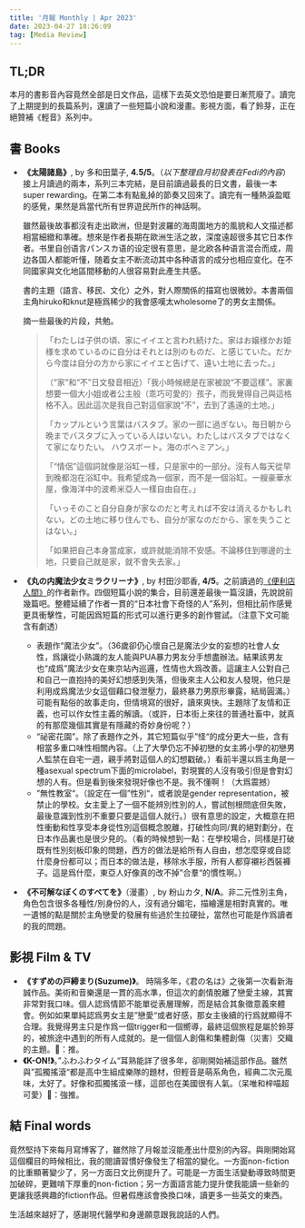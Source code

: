 ```yaml
---
title: '月報 Monthly | Apr 2023'
date: 2023-04-27 18:26:09
tag: [Media Review]
---
```

## TL;DR

本月的書影音內容竟然全部是日文作品，這樣下去英文恐怕是要日漸荒廢了。讀完了上期提到的長篇系列，還讀了一些短篇小說和漫畫。影視方面，看了鈴芽，正在絕贊補《輕音》系列中。

<!-- more -->

## 書 Books

+ **《太陽諸島》**, by 多和田葉子, **4.5/5**。（*以下整理自月初發表在Fedi的內容*）接上月讀過的兩本，系列三本完結，是目前讀過最長的日文書，最後一本super rewarding。在第二本有點亂掉的節奏又回來了。讀完有一種熱淚盈眶的感覺，果然是爲當代所有世界遊民所作的神話啊。

  雖然最後故事都沒有走出歐洲，但是對波羅的海周圍地方的風貌和人文描述都相當細緻和準確。想來是作者長期在歐洲生活之故，深度遠超很多其它日本作者。书里自创语言パンスカ语的设定很有意思，是北欧各种语言混合而成，周边各国人都能听懂，随着女主不断流动其中各种语言的成分也相应变化。在不同國家與文化地區間移動的人很容易對此產生共感。

  書的主題（語言、移民、文化）之外，對人際關係的描寫也很微妙。本書兩個主角hiruko和knut是極爲稀少的我會感嘆太wholesome了的男女主關係。

  摘一些最後的片段，共勉。

  > 「わたしは子供の頃、家にイイエと言われ続けた。家はお嬢様かお姫様を求めているのに自分はそれとは別のものだ、と感じていた。だから今度は自分の方から家にイイエと告げて、遠い土地に去った。」
  >
  > （“家”和“不”日文發音相近）「我小時候總是在家被說“不要這樣”。家裏想要一個大小姐或者公主般（乖巧可愛的）孩子，而我覺得自己與這格格不入。因此這次是我自己對這個家說“不”，去到了遙遠的土地。」
  >
  > 「カップルという言葉はバスタブ。家の一部に過ぎない。毎日朝から晩までバスタブに入っている人はいない。わたしはバスタブではなくて家になりたい。 ハウスボート。海のボヘミアン。」
  >
  > 「“情侶”這個詞就像是浴缸一樣，只是家中的一部分。沒有人每天從早到晚都泡在浴缸中。我希望成為一個家，而不是一個浴缸。一艘豪華水屋，像海洋中的波希米亞人一樣自由自在。」
  >
  > 「いっそのこと自分自身が家なのだと考えれば不安は消えるかもしれない。どの土地に移り住んでも、自分が家なのだから、家を失うことはない。」
  >
  > 「如果把自己本身當成家，或許就能消除不安感。不論移住到哪邊的土地，只要自己就是家，就不會失去家。」

+ **《丸の内魔法少女ミラクリーナ》**, by 村田沙耶香, **4/5**。之前讀過的[《便利店人間》](https://sbeam.dev/post/monthly-nov-2022/)的作者新作。四個短篇小說的集合，目前還差最後一篇沒讀，先說說前幾篇吧。整體延續了作者一貫的“日本社會下奇怪的人”系列，但相比前作感覺更具衝擊性，可能因爲短篇的形式可以進行更多的創作嘗試。（注意下文可能含有劇透）
  + 表題作“魔法少女”。（36歲卻仍心懷自己是魔法少女的妄想的社會人女性，爲讓從小熟識的友人能與PUA暴力男友分手想盡辦法。結果該男友也“成爲”魔法少女在東京站內巡邏，性情也大爲改善。這讓主人公對自己和自己一直抱持的美好幻想感到失落，但後來主人公和友人發現，他只是利用成爲魔法少女這個藉口發泄壓力，最終暴力男原形畢露，結局圓滿。）可能有點俗的故事走向，但情境寫的很好，讀來爽快。主題除了友情和正義，也可以作女性主義的解讀。（或許，日本街上來往的普通社畜中，就真的有那麼幾個其實是有隱藏的奇妙身份呢？）
  + “祕密花園”。除了表題作之外，其它短篇似乎”怪“的成分更大一些，含有相當多重口味性相關內容。（上了大學仍忘不掉初戀的女主將小學的初戀男人監禁在自宅一週，親手將對這個人的幻想戳破。）看前半還以爲主角是一種asexual spectrum下面的microlabel，對現實的人沒有吸引但是會對幻想的人有。但是看到後來發現好像也不是。我不懂啊！（大爲震撼）
  + ”無性教室“。（設定在一個”性別“，或者說是gender representation，被禁止的學校。女主愛上了一個不能辨別性別的人，嘗試刨根問底但失敗，最後意識到性別不重要只要是這個人就行。）很有意思的設定，大概意在把性衝動和性享受本身從性別這個概念脫離，打破性向同/異的絕對劃分，在日本作品裏也是很少見的。（看的時候想到一點：在學校場合，同樣是打破既有性別刻板印象的問題，西方的做法是給所有人自由，想怎麼穿或自認什麼身份都可以；而日本的做法是，移除水手服，所有人都穿襯衫西裝褲子。這是爲什麼，東亞人好像真的改不掉”合羣“的慣性啊。）
+ **《不可解なぼくのすべてを》**（漫畫）, by  粉山カタ, **N/A**。非二元性別主角，角色包含很多各種性/別身份的人，沒有過分媚宅，描繪還是相對真實的。唯一遺憾的點是關於主角戀愛的發展有些過於生拉硬扯，當然也可能是作爲讀者的我的問題。

## 影視 Film & TV

+ **《すずめの戸締まり(Suzume)》**。 時隔多年，《君の名は》之後第一次看新海誠作品。美術和音樂還是一貫的高水準，但這次的劇情脫離了戀愛主線，其實非常對我口味。個人認爲情節不能單從表層理解，而是結合其象徵意義來體會。例如如果單純認爲男女主是”戀愛“或者好感，那女主後續的行爲就顯得不合理。我覺得男主只是作爲一個trigger和一個嚮導，最終這個旅程是屬於鈴芽的，被旅途中遇到的所有人成就的。是一個個人創傷和集體創傷（災害）交織的主題。🍅：推。
+ **《K-ON!》**。”ふわふわタイム“耳熟能詳了很多年，卻剛開始補這部作品。雖然與”孤獨搖滾“都是高中生組成樂隊的題材，但輕音是萌系角色，經典二次元風味，太好了。好像和孤獨搖滾一樣，這部也在美國很有人氣。（呆唯和梓喵超可愛）🍅：強推。

## 結 Final words

竟然堅持下來每月寫博客了，雖然除了月報並沒能產出什麼別的內容。與剛開始寫這個欄目的時候相比，我的閱讀習慣好像發生了相當的變化。一方面non-fiction的比重顯著變少了，另一方面日文比例提升了。可能是一方面生活變動導致時間更加破碎，更難啃下厚重的non-fiction；另一方面語言能力提升使我能讀一些新的更讓我感興趣的fiction作品。但暑假應該會換換口味，讀更多一些英文的東西。

生活越來越好了，感謝現代醫學和身邊願意跟我說話的人們。
